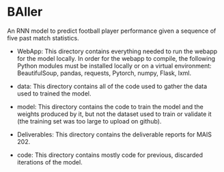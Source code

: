 # BAller
An RNN model to predict football player performance given a sequence of five past match statistics.

- WebApp: This directory contains everything needed to run the webapp for the model locally. In order for the webapp to compile, the following Python modules must be installed locally or on a virtual environment: BeautifulSoup, pandas, requests, Pytorch, numpy, Flask, lxml.

- data: This directory contains all of the code used to gather the data used to trained the model.

- model: This directory contains the code to train the model and the weights produced by it, but not the dataset used to train or validate it (the training set was too large to upload on github).

- Deliverables: This directory contains the deliverable reports for MAIS 202.

- code: This directory contains mostly code for previous, discarded iterations of the model.
